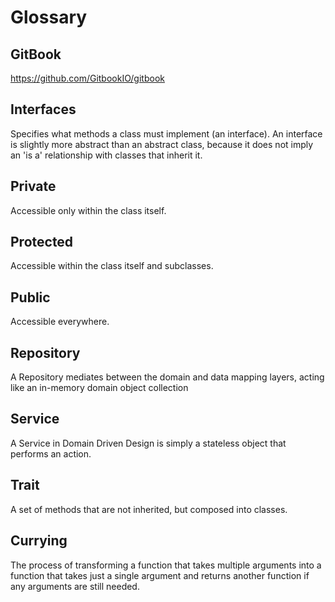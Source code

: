 # Glossary

## GitBook

https://github.com/GitbookIO/gitbook

## Interfaces

Specifies what methods a class must implement (an interface). An interface is slightly more abstract than an abstract class, because it does not imply an 'is a' relationship with classes that inherit it.

## Private

Accessible only within the class itself.

## Protected

Accessible within the class itself and subclasses.

## Public

Accessible everywhere.

## Repository

A Repository mediates between the domain and data mapping layers, acting like an in-memory domain object collection

## Service

A Service in Domain Driven Design is simply a stateless object that performs an action.

## Trait

A set of methods that are not inherited, but composed into classes.

## Currying

The process of transforming a function that takes multiple arguments into a function that takes just a single argument and returns another function if any arguments are still needed.